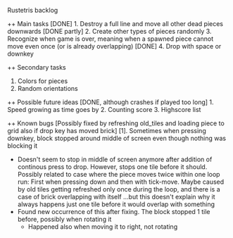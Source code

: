 Rustetris backlog

++ Main tasks
[DONE] 1. Destroy a full line and move all other dead pieces downwards
[DONE partly] 2. Create other types of pieces randomly
3. Recognize when game is over, meaning when a spawned piece cannot move even once (or is already overlapping)
[DONE] 4. Drop with space or downkey

++ Secondary tasks
1. Colors for pieces
2. Random orientations


++ Possible future ideas
[DONE, although crashes if played too long] 1. Speed growing as time goes by
2. Counting score
3. Highscore list

++ Known bugs
[Possibly fixed by refreshing old_tiles and loading piece to grid also if drop key has moved brick]
[1]. Sometimes when pressing downkey, block stopped around middle of screen even though nothing was blocking it
   * Doesn't seem to stop in middle of screen anymore after addition of continous press to drop.
     However, stops one tile before it should. Possibly related to case where the piece moves twice within one
     loop run: First when pressing down and then with tick-move. Maybe caused by old tiles getting refreshed only
     once during the loop, and there is a case of brick overlapping with itself
     ...but this doesn't explain why it always happens just one tile before it would overlap with something
  * Found new occurrence of this after fixing. The block stopped 1 tile before, possibly when rotating it
    * Happened also when moving it to right, not rotating
